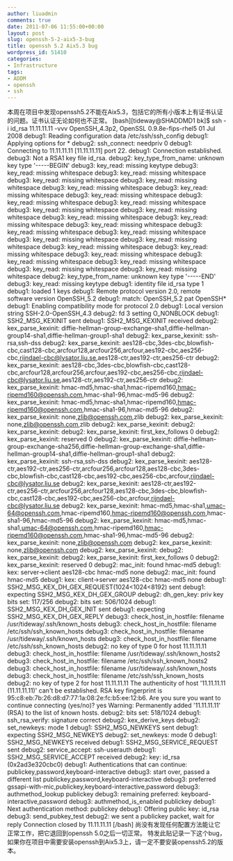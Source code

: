 ```yaml
---
author: liuadmin
comments: true
date: 2011-07-06 11:55:00+00:00
layout: post
slug: openssh-5-2-aix5-3-bug
title: openssh 5.2 Aix5.3 bug
wordpress_id: 51410
categories:
- Infrastructure
tags:
- ADDM
- openssh
- ssh
---
```


本周在项目中发现openssh5.2不能在Aix5.3，包括它的所有小版本上有证书认证的问题。证书认证无论如何也不正常。
[bash][tideway@SHADDMD1 bk]$ ssh -i id_rsa 11.11.11.11  -vvv
OpenSSH_4.3p2, OpenSSL 0.9.8e-fips-rhel5 01 Jul 2008
debug1: Reading configuration data /etc/ssh/ssh_config
debug1: Applying options for *
debug2: ssh_connect: needpriv 0
debug1: Connecting to 11.11.11.11 [11.11.11.11] port 22.
debug1: Connection established.
debug3: Not a RSA1 key file id_rsa.
debug2: key_type_from_name: unknown key type '-----BEGIN'
debug3: key_read: missing keytype
debug3: key_read: missing whitespace
debug3: key_read: missing whitespace
debug3: key_read: missing whitespace
debug3: key_read: missing whitespace
debug3: key_read: missing whitespace
debug3: key_read: missing whitespace
debug3: key_read: missing whitespace
debug3: key_read: missing whitespace
debug3: key_read: missing whitespace
debug3: key_read: missing whitespace
debug3: key_read: missing whitespace
debug3: key_read: missing whitespace
debug3: key_read: missing whitespace
debug3: key_read: missing whitespace
debug3: key_read: missing whitespace
debug3: key_read: missing whitespace
debug3: key_read: missing whitespace
debug3: key_read: missing whitespace
debug3: key_read: missing whitespace
debug3: key_read: missing whitespace
debug3: key_read: missing whitespace
debug3: key_read: missing whitespace
debug3: key_read: missing whitespace
debug3: key_read: missing whitespace
debug3: key_read: missing whitespace
debug2: key_type_from_name: unknown key type '-----END'
debug3: key_read: missing keytype
debug1: identity file id_rsa type 1
debug1: loaded 1 keys
debug1: Remote protocol version 2.0, remote software version OpenSSH_5.2
debug1: match: OpenSSH_5.2 pat OpenSSH*
debug1: Enabling compatibility mode for protocol 2.0
debug1: Local version string SSH-2.0-OpenSSH_4.3
debug2: fd 3 setting O_NONBLOCK
debug1: SSH2_MSG_KEXINIT sent
debug1: SSH2_MSG_KEXINIT received
debug2: kex_parse_kexinit: diffie-hellman-group-exchange-sha1,diffie-hellman-group14-sha1,diffie-hellman-group1-sha1
debug2: kex_parse_kexinit: ssh-rsa,ssh-dss
debug2: kex_parse_kexinit: aes128-cbc,3des-cbc,blowfish-cbc,cast128-cbc,arcfour128,arcfour256,arcfour,aes192-cbc,aes256-cbc,rijndael-cbc@lysator.liu.se,aes128-ctr,aes192-ctr,aes256-ctr
debug2: kex_parse_kexinit: aes128-cbc,3des-cbc,blowfish-cbc,cast128-cbc,arcfour128,arcfour256,arcfour,aes192-cbc,aes256-cbc,rijndael-cbc@lysator.liu.se,aes128-ctr,aes192-ctr,aes256-ctr
debug2: kex_parse_kexinit: hmac-md5,hmac-sha1,hmac-ripemd160,hmac-ripemd160@openssh.com,hmac-sha1-96,hmac-md5-96
debug2: kex_parse_kexinit: hmac-md5,hmac-sha1,hmac-ripemd160,hmac-ripemd160@openssh.com,hmac-sha1-96,hmac-md5-96
debug2: kex_parse_kexinit: none,zlib@openssh.com,zlib
debug2: kex_parse_kexinit: none,zlib@openssh.com,zlib
debug2: kex_parse_kexinit: 
debug2: kex_parse_kexinit: 
debug2: kex_parse_kexinit: first_kex_follows 0 
debug2: kex_parse_kexinit: reserved 0 
debug2: kex_parse_kexinit: diffie-hellman-group-exchange-sha256,diffie-hellman-group-exchange-sha1,diffie-hellman-group14-sha1,diffie-hellman-group1-sha1
debug2: kex_parse_kexinit: ssh-rsa,ssh-dss
debug2: kex_parse_kexinit: aes128-ctr,aes192-ctr,aes256-ctr,arcfour256,arcfour128,aes128-cbc,3des-cbc,blowfish-cbc,cast128-cbc,aes192-cbc,aes256-cbc,arcfour,rijndael-cbc@lysator.liu.se
debug2: kex_parse_kexinit: aes128-ctr,aes192-ctr,aes256-ctr,arcfour256,arcfour128,aes128-cbc,3des-cbc,blowfish-cbc,cast128-cbc,aes192-cbc,aes256-cbc,arcfour,rijndael-cbc@lysator.liu.se
debug2: kex_parse_kexinit: hmac-md5,hmac-sha1,umac-64@openssh.com,hmac-ripemd160,hmac-ripemd160@openssh.com,hmac-sha1-96,hmac-md5-96
debug2: kex_parse_kexinit: hmac-md5,hmac-sha1,umac-64@openssh.com,hmac-ripemd160,hmac-ripemd160@openssh.com,hmac-sha1-96,hmac-md5-96
debug2: kex_parse_kexinit: none,zlib@openssh.com
debug2: kex_parse_kexinit: none,zlib@openssh.com
debug2: kex_parse_kexinit: 
debug2: kex_parse_kexinit: 
debug2: kex_parse_kexinit: first_kex_follows 0 
debug2: kex_parse_kexinit: reserved 0 
debug2: mac_init: found hmac-md5
debug1: kex: server->client aes128-cbc hmac-md5 none
debug2: mac_init: found hmac-md5
debug1: kex: client->server aes128-cbc hmac-md5 none
debug1: SSH2_MSG_KEX_DH_GEX_REQUEST(1024<1024<8192) sent
debug1: expecting SSH2_MSG_KEX_DH_GEX_GROUP
debug2: dh_gen_key: priv key bits set: 117/256
debug2: bits set: 506/1024
debug1: SSH2_MSG_KEX_DH_GEX_INIT sent
debug1: expecting SSH2_MSG_KEX_DH_GEX_REPLY
debug3: check_host_in_hostfile: filename /usr/tideway/.ssh/known_hosts
debug3: check_host_in_hostfile: filename /etc/ssh/ssh_known_hosts
debug3: check_host_in_hostfile: filename /usr/tideway/.ssh/known_hosts
debug3: check_host_in_hostfile: filename /etc/ssh/ssh_known_hosts
debug2: no key of type 0 for host 11.11.11.11
debug3: check_host_in_hostfile: filename /usr/tideway/.ssh/known_hosts2
debug3: check_host_in_hostfile: filename /etc/ssh/ssh_known_hosts2
debug3: check_host_in_hostfile: filename /usr/tideway/.ssh/known_hosts
debug3: check_host_in_hostfile: filename /etc/ssh/ssh_known_hosts
debug2: no key of type 2 for host 11.11.11.11
The authenticity of host '11.11.11.11 (11.11.11.11)' can't be established.
RSA key fingerprint is 95:c8:eb:7b:26:d8:d7:77:1a:08:2e:fc:b5:ee:12:b6.
Are you sure you want to continue connecting (yes/no)? yes
Warning: Permanently added '11.11.11.11' (RSA) to the list of known hosts.
debug2: bits set: 518/1024
debug1: ssh_rsa_verify: signature correct
debug2: kex_derive_keys
debug2: set_newkeys: mode 1
debug1: SSH2_MSG_NEWKEYS sent
debug1: expecting SSH2_MSG_NEWKEYS
debug2: set_newkeys: mode 0
debug1: SSH2_MSG_NEWKEYS received
debug1: SSH2_MSG_SERVICE_REQUEST sent
debug2: service_accept: ssh-userauth
debug1: SSH2_MSG_SERVICE_ACCEPT received
debug2: key: id_rsa (0x2ad3e320cbc0)
debug1: Authentications that can continue: publickey,password,keyboard-interactive
debug3: start over, passed a different list publickey,password,keyboard-interactive
debug3: preferred gssapi-with-mic,publickey,keyboard-interactive,password
debug3: authmethod_lookup publickey
debug3: remaining preferred: keyboard-interactive,password
debug3: authmethod_is_enabled publickey
debug1: Next authentication method: publickey
debug1: Offering public key: id_rsa
debug3: send_pubkey_test
debug2: we sent a publickey packet, wait for reply
Connection closed by 11.11.11.11 [/bash]
尚没有发现任何配置方法能让它正常工作，把它退回到openssh 5.0之后一切正常。
特发此贴记录一下这个bug，如果你在项目中需要安装openssh到Aix5.3上，请一定不要安装openssh5.2的版本。

